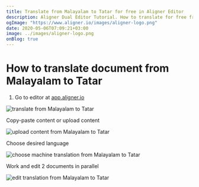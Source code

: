 ```yaml
---
title: Translate from Malayalam to Tatar for free in Aligner Editor
description: Aligner Dual Editor Tutorial. How to translate for free from Malayalam to Tatar. Aligner is multilingual document management platform. 
ogImage: "https://www.aligner.io/images/aligner-logo.png"
date: 2020-05-06T07:09:21+03:00
image: ../images/aligner-logo.png
onBlog: true
---
```


# How to translate document from Malayalam to Tatar

1. Go to editor at [app.aligner.io](https://app.aligner.io "Aligner App web page")

![translate from Malayalam to Tatar](../aligner-blank-editor.png "translate from Malayalam to Tatar")

Copy-paste content or upload content

![upload content from Malayalam to Tatar](../aligner-uploaded-document.png "upload content from Malayalam to Tatar")

Choose desired language

![choose machine translation from Malayalam to Tatar](../aligner-language-dropdown.png "choose machine translation from Malayalam to Tatar")

Work and edit 2 documents in parallel

![edit translation from Malayalam to Tatar](../aligner-double-sitded-editor.png "edit translation from Malayalam to Tatar")

